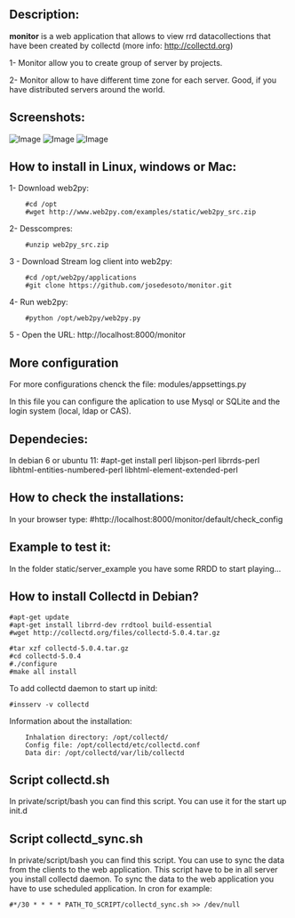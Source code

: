 ## Description: 
**monitor** is a web application that allows to view rrd datacollections that have been created by collectd (more info: http://collectd.org)

1- Monitor allow you to create group of server by projects.

2- Monitor allow to have different time zone for each server. Good, if you have distributed servers around the world.


## Screenshots:

![Image](https://github.com/josedesoto/monitor/blob/master/static/images/monitor_app/monitor1.png?raw=true)
![Image](https://github.com/josedesoto/monitor/blob/master/static/images/monitor_app/monitor2.png?raw=true)
![Image](https://github.com/josedesoto/monitor/blob/master/static/images/monitor_app/monitor3.png?raw=true)


## How to install in Linux, windows or Mac:


1- Download web2py:

        #cd /opt
        #wget http://www.web2py.com/examples/static/web2py_src.zip

2- Desscompres:

        #unzip web2py_src.zip

3 - Download Stream log client into web2py:

        #cd /opt/web2py/applications
        #git clone https://github.com/josedesoto/monitor.git

4- Run web2py:

        #python /opt/web2py/web2py.py

5 - Open the URL: http://localhost:8000/monitor


## More configuration

For more configurations chenck the file: modules/appsettings.py

In this file you can configure the aplication to use Mysql or SQLite and the login system (local, ldap or CAS).


## Dependecies:

In debian 6 or ubuntu 11:
	#apt-get install perl libjson-perl librrds-perl libhtml-entities-numbered-perl libhtml-element-extended-perl


## How to check the installations:

In your browser type:
	#http://localhost:8000/monitor/default/check_config


## Example to test it:

In the folder static/server_example you have some RRDD to start playing...


## How to install Collectd in Debian?

	#apt-get update
	#apt-get install librrd-dev rrdtool build-essential
	#wget http://collectd.org/files/collectd-5.0.4.tar.gz

	#tar xzf collectd-5.0.4.tar.gz
	#cd collectd-5.0.4
	#./configure
	#make all install

To add collectd daemon to start up initd:

	#insserv -v collectd

Information about the installation:

		Inhalation directory: /opt/collectd/
		Config file: /opt/collectd/etc/collectd.conf
		Data dir: /opt/collectd/var/lib/collectd


## Script collectd.sh
In private/script/bash you can find this script. You can use it for the start up init.d


## Script collectd_sync.sh
In private/script/bash you can find this script. You can use to sync the data from the clients to the web application. This script have to be in all server you install collectd daemon. To sync the data to the web application you have to use scheduled application. In cron for example:

	#*/30 * * * * PATH_TO_SCRIPT/collectd_sync.sh >> /dev/null


